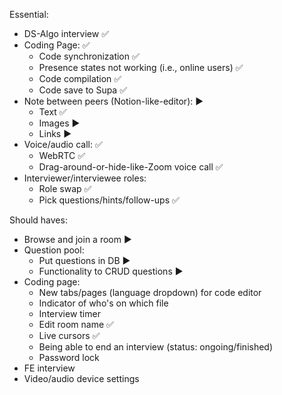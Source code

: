 Essential:
- DS-Algo interview ✅
- Coding Page: ✅
    - Code synchronization ✅
    - Presence states not working (i.e., online users) ✅
    - Code compilation ✅
    - Code save to Supa ✅
- Note between peers (Notion-like-editor): ▶
    - Text ✅
    - Images ▶
    - Links ▶
- Voice/audio call: ✅
    - WebRTC ✅
    - Drag-around-or-hide-like-Zoom voice call ✅
- Interviewer/interviewee roles:
    - Role swap ✅
    - Pick questions/hints/follow-ups ✅

Should haves:
- Browse and join a room ▶
- Question pool:
    - Put questions in DB ▶
    - Functionality to CRUD questions ▶
- Coding page:
    - New tabs/pages (language dropdown) for code editor
    - Indicator of who's on which file
    - Interview timer
    - Edit room name ✅
    - Live cursors ✅
    - Being able to end an interview (status: ongoing/finished)
    - Password lock
- FE interview
- Video/audio device settings
